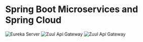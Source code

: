 # Spring Boot Microservices and Spring Cloud

![Eureka Server](https://github.com/topcueser/sergey-microservices/blob/master/image/eureka-server.png?raw=true)
![Zuul Api Gateway](https://github.com/topcueser/sergey-microservices/blob/master/image/zuul-api-gateway.png?raw=true)
![Zuul Api Gateway](https://github.com/topcueser/sergey-microservices/blob/master/image/Zuul_Api_Gateway.png?raw=true)